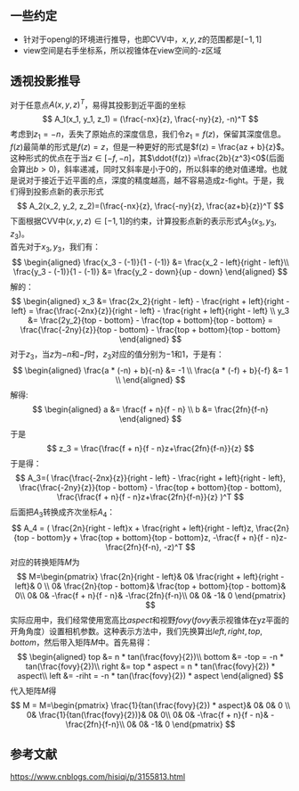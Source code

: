 ## 一些约定
- 针对于opengl的环境进行推导，也即CVV中，$x, y, z$的范围都是$[-1, 1]$
- view空间是右手坐标系，所以视锥体在view空间的-z区域
  
## 透视投影推导
对于任意点$A(x, y, z)^T$，易得其投影到近平面的坐标
$$
A_1(x_1, y_1, z_1) = (\frac{-nx}{z}, \frac{-ny}{z}, -n)^T
$$
考虑到$z_1=-n$，丢失了原始点的深度信息，我们令$z_1 = f(z)$，保留其深度信息。$f(z)$最简单的形式是$f(z) = z$，但是一种更好的形式是$f(z) = \frac{az + b}{z}$。这种形式的优点在于当$z\in[-f, -n]$，其$\ddot{f(z)} =\frac{2b}{z^3}<0$(后面会算出$b>0$)，斜率递减，同时又斜率是小于0的，所以斜率的绝对值递增。也就是说对于接近于近平面的点，深度的精度越高，越不容易造成z-fight。于是，我们得到投影点新的表示形式
$$
A_2(x_2, y_2, z_2)=(\frac{-nx}{z}, \frac{-ny}{z}, \frac{az+b}{z})^T
$$
下面根据CVV中$(x, y, z)\in[-1, 1]$的约束，计算投影点新的表示形式$A_3(x_3, y_3, z_3)$。\
首先对于$x_3, y_3$，我们有：
$$
\begin{aligned}
\frac{x_3 - (-1)}{1 - (-1)} &= \frac{x_2 - left}{right - left}\\
\frac{y_3 - (-1)}{1 - (-1)} &= \frac{y_2 - down}{up - down}
\end{aligned}
$$
解的：
$$
\begin{aligned}
x_3 &= \frac{2x_2}{right - left} - \frac{right + left}{right - left} = \frac{\frac{-2nx}{z}}{right - left} - \frac{right + left}{right - left}  \\
y_3 &= \frac{2y_2}{top - bottom} - \frac{top + bottom}{top - bottom} = \frac{\frac{-2ny}{z}}{top - bottom} - \frac{top + bottom}{top - bottom}
\end{aligned}
$$
对于$z_3$，当$z$为$-n$和$-f$时，$z_3$对应的值分别为$-1$和$1$，于是有：
$$
\begin{aligned}
\frac{a * (-n) + b}{-n} &= -1   \\
\frac{a * (-f) + b}{-f} &= 1   \\
\end{aligned}
$$
解得:
$$
\begin{aligned}
a &= \frac{f + n}{f - n}    \\
b &= \frac{2fn}{f-n}
\end{aligned}
$$
于是
$$
z_3 = \frac{\frac{f + n}{f - n}z+\frac{2fn}{f-n}}{z}
$$
于是得：
$$
A_3=(
\frac{\frac{-2nx}{z}}{right - left} - \frac{right + left}{right - left},  
\frac{\frac{-2ny}{z}}{top - bottom} - \frac{top + bottom}{top - bottom},
\frac{\frac{f + n}{f - n}z+\frac{2fn}{f-n}}{z}
)^T
$$
后面把$A_3$转换成齐次坐标$A_4$：
$$
A_4 = (
\frac{2n}{right - left}x + \frac{right + left}{right - left}z,  
\frac{2n}{top - bottom}y + \frac{top + bottom}{top - bottom}z,
-\frac{f + n}{f - n}z-\frac{2fn}{f-n}, -z)^T
$$
对应的转换矩阵$M$为
$$
M=\begin{pmatrix}
\frac{2n}{right - left}& 0& \frac{right + left}{right - left}& 0 \\
0& \frac{2n}{top - bottom}& \frac{top + bottom}{top - bottom}& 0\\
0&  0&  -\frac{f + n}{f - n}& -\frac{2fn}{f-n}\\
0&  0&  -1& 0
\end{pmatrix}
$$
实际应用中，我们经常使用宽高比$aspect$和视野$fovy$($fovy$表示视锥体在yz平面的开角角度）设置相机参数。这种表示方法中，我们先换算出$left, right,top,bottom$，然后带入矩阵$M$中。首先易得：
$$
\begin{aligned}
top &= n * tan(\frac{fovy}{2})\\
bottom &= -top = -n * tan(\frac{fovy}{2})\\
right &= top * aspect = n * tan(\frac{fovy}{2}) * aspect\\
left &= -riht = -n * tan(\frac{fovy}{2}) * aspect
\end{aligned}
$$
代入矩阵$M$得
$$
M = 
M=\begin{pmatrix}
\frac{1}{tan(\frac{fovy}{2}) * aspect}& 0& 0& 0 \\
0& \frac{1}{tan(\frac{fovy}{2})}& 0& 0\\
0&  0&  -\frac{f + n}{f - n}& -\frac{2fn}{f-n}\\
0&  0&  -1& 0
\end{pmatrix}
$$
## 参考文献
https://www.cnblogs.com/hisiqi/p/3155813.html